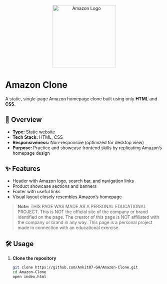 <p align="center">
  <img src="https://upload.wikimedia.org/wikipedia/commons/a/a9/Amazon_logo.svg" alt="Amazon Logo" width="200"/>
</p>

# Amazon Clone

A static, single-page Amazon homepage clone built using only **HTML** and **CSS**.

## 🚀 Overview

- **Type:** Static website  
- **Tech Stack:** HTML, CSS  
- **Responsiveness:** Non-responsive (optimized for desktop view)  
- **Purpose:** Practice and showcase frontend skills by replicating Amazon’s homepage design

## ✨ Features

- Header with Amazon logo, search bar, and navigation links  
- Product showcase sections and banners  
- Footer with useful links  
- Visual layout closely resembles Amazon’s homepage

> **Note:** THIS PAGE WAS MADE AS A PERSONAL EDUCATIONAL PROJECT. This is NOT the official site of the company or brand identified on the page. The creator of this page is NOT affiliated with the company or brand in any way. This page is a personal project made in connection with an educational exercise.

## 🛠️ Usage

1. **Clone the repository**
   ```bash
   git clone https://github.com/Ankit07-GH/Amazon-Clone.git
   cd Amazon-Clone
   open index.html
